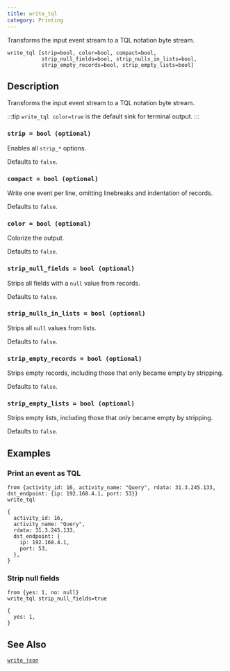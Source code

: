 ```yaml
---
title: write_tql
category: Printing
---
```


Transforms the input event stream to a TQL notation byte stream.

```tql
write_tql [strip=bool, color=bool, compact=bool,
           strip_null_fields=bool, strip_nulls_in_lists=bool,
           strip_empty_records=bool, strip_empty_lists=bool]
```

## Description

Transforms the input event stream to a TQL notation byte stream.

:::tip
`write_tql color=true` is the default sink for terminal output.
:::

### `strip = bool (optional)`

Enables all `strip_*` options.

Defaults to `false`.

### `compact = bool (optional)`

Write one event per line, omitting linebreaks and indentation of records.

Defaults to `false`.

### `color = bool (optional)`

Colorize the output.

Defaults to `false`.

### `strip_null_fields = bool (optional)`

Strips all fields with a `null` value from records.

Defaults to `false`.

### `strip_nulls_in_lists = bool (optional)`

Strips all `null` values from lists.

Defaults to `false`.

### `strip_empty_records = bool (optional)`

Strips empty records, including those that only became empty
by stripping.

Defaults to `false`.

### `strip_empty_lists = bool (optional)`

Strips empty lists, including those that only became empty
by stripping.

Defaults to `false`.

## Examples

### Print an event as TQL

```tql
from {activity_id: 16, activity_name: "Query", rdata: 31.3.245.133, dst_endpoint: {ip: 192.168.4.1, port: 53}}
write_tql
```
```tql
{
  activity_id: 16,
  activity_name: "Query",
  rdata: 31.3.245.133,
  dst_endpoint: {
    ip: 192.168.4.1,
    port: 53,
  },
}
```

### Strip null fields

```tql
from {yes: 1, no: null}
write_tql strip_null_fields=true
```
```tql
{
  yes: 1,
}
```

## See Also

[`write_json`](/reference/operators/write_json)
